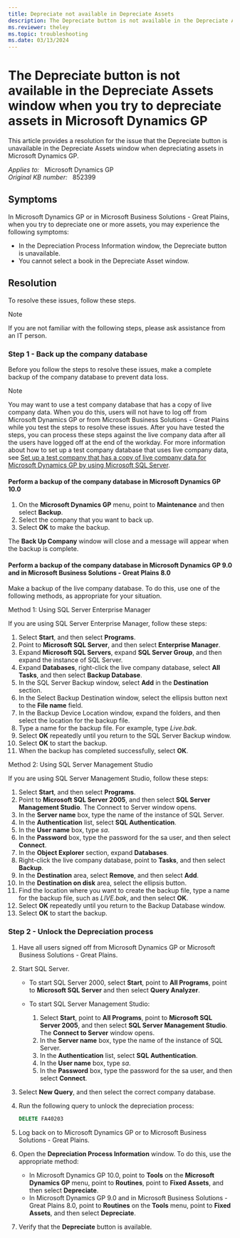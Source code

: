 ```yaml
---
title: Depreciate not available in Depreciate Assets
description: The Depreciate button is not available in the Depreciate Assets window when you try to depreciate assets in Microsoft Dynamics GP. Provides a resolution.
ms.reviewer: theley
ms.topic: troubleshooting
ms.date: 03/13/2024
---
```

# The Depreciate button is not available in the Depreciate Assets window when you try to depreciate assets in Microsoft Dynamics GP

This article provides a resolution for the issue that the Depreciate button is unavailable in the Depreciate Assets window when depreciating assets in Microsoft Dynamics GP.

_Applies to:_ &nbsp; Microsoft Dynamics GP  
_Original KB number:_ &nbsp; 852399

## Symptoms

In Microsoft Dynamics GP or in Microsoft Business Solutions - Great Plains, when you try to depreciate one or more assets, you may experience the following symptoms:

- In the Depreciation Process Information window, the Depreciate button is unavailable.
- You cannot select a book in the Depreciate Asset window.

## Resolution

To resolve these issues, follow these steps.

> [!NOTE]
> If you are not familiar with the following steps, please ask assistance from an IT person.

### Step 1 - Back up the company database

Before you follow the steps to resolve these issues, make a complete backup of the company database to prevent data loss.

> [!NOTE]
> You may want to use a test company database that has a copy of live company data. When you do this, users will not have to log off from Microsoft Dynamics GP or from Microsoft Business Solutions - Great Plains while you test the steps to resolve these issues. After you have tested the steps, you can process these steps against the live company data after all the users have logged off at the end of the workday. For more information about how to set up a test company database that uses live company data, see
 [Set up a test company that has a copy of live company data for Microsoft Dynamics GP by using Microsoft SQL Server](https://support.microsoft.com/topic/kb-set-up-a-test-company-that-has-a-copy-of-live-company-data-for-microsoft-dynamics-gp-by-using-microsoft-sql-server-6199295b-fc49-d963-3865-2d24a4b49211).

#### Perform a backup of the company database in Microsoft Dynamics GP 10.0

1. On the **Microsoft Dynamics GP** menu, point to **Maintenance** and then select **Backup**.
2. Select the company that you want to back up.
3. Select **OK** to make the backup.

The **Back Up Company** window will close and a message will appear when the backup is complete.

#### Perform a backup of the company database in Microsoft Dynamics GP 9.0 and in Microsoft Business Solutions - Great Plains 8.0

Make a backup of the live company database. To do this, use one of the following methods, as appropriate for your situation.

Method 1: Using SQL Server Enterprise Manager

If you are using SQL Server Enterprise Manager, follow these steps:

1. Select **Start**, and then select **Programs**.
2. Point to **Microsoft SQL Server**, and then select **Enterprise Manager**.
3. Expand **Microsoft SQL Servers**, expand **SQL Server Group**, and then expand the instance of SQL Server.
4. Expand **Databases**, right-click the live company database, select **All Tasks**, and then select **Backup Database**.
5. In the SQL Server Backup window, select **Add** in the **Destination** section.
6. In the Select Backup Destination window, select the ellipsis button next to the **File name** field.
7. In the Backup Device Location window, expand the folders, and then select the location for the backup file.
8. Type a name for the backup file. For example, type *Live.bak*.
9. Select **OK** repeatedly until you return to the SQL Server Backup window.
10. Select **OK** to start the backup.
11. When the backup has completed successfully, select **OK**.

Method 2: Using SQL Server Management Studio

If you are using SQL Server Management Studio, follow these steps:

1. Select **Start**, and then select **Programs**.
2. Point to **Microsoft SQL Server 2005**, and then select **SQL Server Management Studio**. The Connect to Server window opens.
3. In the **Server name** box, type the name of the instance of SQL Server.
4. In the **Authentication** list, select **SQL Authentication**.
5. In the **User name** box, type *sa*.
6. In the **Password** box, type the password for the sa user, and then select **Connect**.
7. In the **Object Explorer** section, expand **Databases**.
8. Right-click the live company database, point to **Tasks**, and then select **Backup**.
9. In the **Destination** area, select **Remove**, and then select **Add**.
10. In the **Destination on disk** area, select the ellipsis button.
11. Find the location where you want to create the backup file, type a name for the backup file, such as *LIVE.bak*, and then select **OK**.
12. Select **OK** repeatedly until you return to the Backup Database window.
13. Select **OK** to start the backup.

### Step 2 - Unlock the Depreciation process

1. Have all users signed off from Microsoft Dynamics GP or Microsoft Business Solutions - Great Plains.

2. Start SQL Server.

    - To start SQL Server 2000, select **Start**, point to **All Programs**, point to **Microsoft SQL Server** and then select **Query Analyzer**.
    - To start SQL Server Management Studio:

      1. Select **Start**, point to **All Programs**, point to **Microsoft SQL Server 2005**, and then select **SQL Server Management Studio**. The **Connect to Server** window opens.
      2. In the **Server name** box, type the name of the instance of SQL Server.
      3. In the **Authentication** list, select **SQL Authentication**.
      4. In the **User name** box, type *sa*.
      5. In the **Password** box, type the password for the sa user, and then select **Connect**.

3. Select **New Query**, and then select the correct company database.
4. Run the following query to unlock the depreciation process:

   ```sql
   DELETE FA40203
   ```

5. Log back on to Microsoft Dynamics GP or to Microsoft Business Solutions - Great Plains.
6. Open the **Depreciation Process Information** window. To do this, use the appropriate method:

    - In Microsoft Dynamics GP 10.0, point to **Tools** on the **Microsoft Dynamics GP** menu, point to **Routines**, point to **Fixed Assets**, and then select **Depreciate**.
    - In Microsoft Dynamics GP 9.0 and in Microsoft Business Solutions - Great Plains 8.0, point to **Routines** on the **Tools** menu, point to **Fixed Assets**, and then select **Depreciate**.

7. Verify that the **Depreciate** button is available.
